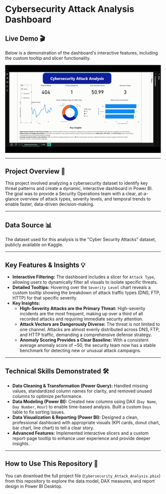 # Cybersecurity Attack Analysis Dashboard

## Live Demo 🎬

Below is a demonstration of the dashboard's interactive features, including the custom tooltip and slicer functionality.

![Cybersecurity Dashboard Demo](Cybersecurity_Attack_Analysis_Dashboard.gif)

---

## Project Overview 🎯

This project involved analyzing a cybersecurity dataset to identify key threat patterns and create a dynamic, interactive dashboard in Power BI. The goal was to provide a Security Operations team with a clear, at-a-glance overview of attack types, severity levels, and temporal trends to enable faster, data-driven decision-making.

---

## Data Source 📊

The dataset used for this analysis is the "Cyber Security Attacks" dataset, publicly available on Kaggle.

---

## Key Features & Insights 💡

* **Interactive Filtering:** The dashboard includes a slicer for `Attack Type`, allowing users to dynamically filter all visuals to isolate specific threats.
* **Detailed Tooltips:** Hovering over the `Severity Level` chart reveals a custom tooltip showing the breakdown of attack traffic types (DNS, FTP, HTTP) for that specific severity.
* **Key Insights:**
    * **High-Severity Attacks are the Primary Threat:** High-severity incidents are the most frequent, making up over a third of all recorded attacks and requiring immediate security attention.
    * **Attack Vectors are Dangerously Diverse:** The threat is not limited to one channel. Attacks are almost evenly distributed across DNS, FTP, and HTTP traffic, demanding a comprehensive defense strategy.
    * **Anomaly Scoring Provides a Clear Baseline:** With a consistent average anomaly score of ~50, the security team now has a stable benchmark for detecting new or unusual attack campaigns.

---

## Technical Skills Demonstrated 🛠️

* **Data Cleaning & Transformation (Power Query):** Handled missing values, standardized column names for clarity, and removed unused columns to optimize performance.
* **Data Modeling (Power BI):** Created new columns using DAX (`Day Name`, `Day Number`, `Hour`) to enable time-based analysis. Built a custom `Days` table to fix sorting issues.
* **Data Visualization & Reporting (Power BI):** Designed a clean, professional dashboard with appropriate visuals (KPI cards, donut chart, bar chart, line chart) to tell a clear story.
* **Advanced Features:** Implemented interactive slicers and a custom report-page tooltip to enhance user experience and provide deeper insights.

---

## How to Use This Repository 📁

You can download the full project file (`Cybersecurity_Attack_Analysis.pbix`) from this repository to explore the data model, DAX measures, and report design in Power BI Desktop.
